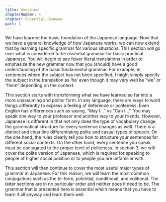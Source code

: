 ```yaml
---
title: Overview
chapterNumber: 4
chapter: Essential Grammar
part: 1
---
```


We have learned the basic foundation of the Japanese language. Now that we have a general knowledge of how Japanese works, we can now extend that by learning specific grammar for various situations. This section will go over what is considered to be essential grammar for basic practical Japanese. You will begin to see fewer literal translations in order to emphasize the new grammar now that you (should) have a good understanding of the basic fundamental grammar. For example, in sentences where the subject has not been specified, I might simply specify the subject in the translation as ‘he’ even though it may very well be “we” or “them” depending on the context.

This section starts with transforming what we have learned so far into a more unassuming and politer form. In any language, there are ways to word things differently to express a feeling of deference or politeness. Even English has differences such as saying, “May I…” vs “Can I…”. You may speak one way to your professor and another way to your friends. However, Japanese is different in that not only does the type of vocabulary change, the grammatical structure for every sentence changes as well. There is a distinct and clear line differentiating polite and casual types of speech. On the one hand, the rules clearly tell you how to structure your sentences for different social contexts. On the other hand, every sentence you speak must be conjugated to the proper level of politeness. In section 3, we will cover the polite version of Japanese, which is required for speaking to people of higher social position or to people you are unfamiliar with.

This section will then continue to cover the most useful major types of grammar in Japanese. For this reason, we will learn the most common conjugations such as the te-form, potential, conditional, and volitional. The latter sections are in no particular order and neither does it need to be. The grammar that is presented here is essential which means that you have to learn it all anyway and learn them well.
